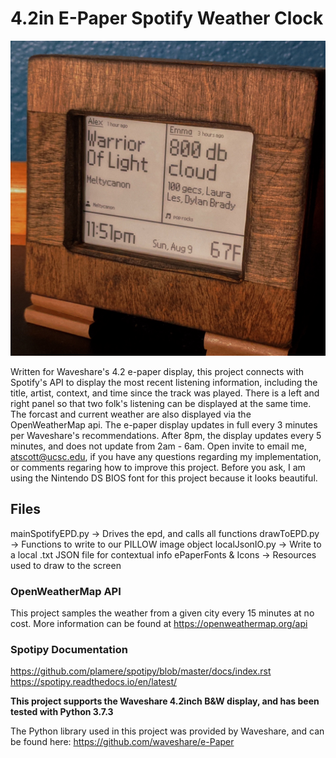# 4.2in E-Paper Spotify Weather Clock 

<img src="spotify_epaper_preview.jpg">

Written for Waveshare's 4.2 e-paper display, this project connects with Spotify's API to display the most recent listening information, including the title, artist, context, and time since the track was played. There is a left and right panel so that two folk's listening can be displayed at the same time. The forcast and current weather are also displayed via the OpenWeatherMap api. The e-paper display updates in full every 3 minutes per Waveshare's recommendations. After 8pm, the display updates every 5 minutes, and does not update from 2am - 6am. Open invite to email me, atscott@ucsc.edu, if you have any questions regarding my implementation, or comments regaring how to improve this project. Before you ask, I am using the Nintendo DS BIOS font for this project because it looks beautiful.

## Files
mainSpotifyEPD.py -> Drives the epd, and calls all functions
drawToEPD.py -> Functions to write to our PILLOW image object
localJsonIO.py -> Write to a local .txt JSON file for contextual info
ePaperFonts & Icons -> Resources used to draw to the screen
 
### OpenWeatherMap API 
This project samples the weather from a given city every 15 minutes at no cost. More information can be found at https://openweathermap.org/api

### Spotipy Documentation
https://github.com/plamere/spotipy/blob/master/docs/index.rst
https://spotipy.readthedocs.io/en/latest/

**This project supports the Waveshare 4.2inch B&W display, and has been tested with Python 3.7.3**

The Python library used in this project was provided by Waveshare, and can be found here:
https://github.com/waveshare/e-Paper
